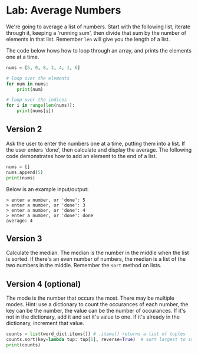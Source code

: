 
# Lab: Average Numbers

We're going to average a list of numbers. Start with the following list, iterate through it, keeping a 'running sum', then divide that sum by the number of elements in that list. Remember `len` will give you the length of a list.

The code below hows how to loop through an array, and prints the elements one at a time.
```python
nums = [5, 0, 8, 3, 4, 1, 6]

# loop over the elements
for num in nums:
    print(num)

# loop over the indices
for i in range(len(nums)):
    print(nums[i])

```

## Version 2

Ask the user to enter the numbers one at a time, putting them into a list. If the user enters 'done', then calculate and display the average. The following code demonstrates how to add an element to the end of a list.

```python
nums = []
nums.append(5)
print(nums)
```

Below is an example input/output:


```
> enter a number, or 'done': 5
> enter a number, or 'done': 3
> enter a number, or 'done': 4
> enter a number, or 'done': done
average: 4
```

## Version 3

Calculate the median. The median is the number in the middle when the list is sorted. If there's an even number of numbers, the median is a list of the two numbers in the middle. Remember the `sort` method on lists.

## Version 4 (optional)

The mode is the number that occurs the most. There may be multiple modes. Hint: use a dictionary to count the occurances of each number, the key can be the number, the value can be the number of occurances. If it's not in the dictionary, add it and set it's value to one. If it's already in the dictionary, increment that value.

```python
counts = list(word_dict.items()) # .items() returns a list of tuples
counts.sort(key=lambda tup: tup[1], reverse=True)  # sort largest to smallest, based on count
print(counts)
```

